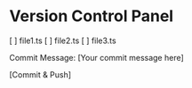 # Version Control Panel

[ ] file1.ts
[ ] file2.ts
[ ] file3.ts

Commit Message: [Your commit message here]

[Commit & Push]